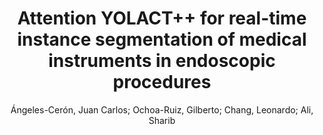 ---
paperId: 34
author: Ángeles-Cerón, Juan Carlos; Ochoa-Ruiz, Gilberto; Chang, Leonardo; Ali, Sharib
title: Attention YOLACT++ for real-time instance segmentation of medical instruments in endoscopic procedures
poster: --
alt: --
type: --
category: Extended Abstract
link: --
conference: cvpr
year: 2021
tags: cvpr-2021
---